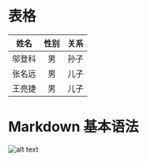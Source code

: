 # 表格  
|姓名|性别|关系|
|---|:---:|---:|
|邬登科|男|孙子|
|张名远|男|儿子|
|王亮捷|男|儿子|

# Markdown 基本语法  
![alt text](https://github.com/shiep18/EIS2020/blob/master/markdowncheatsheet.JPG)
